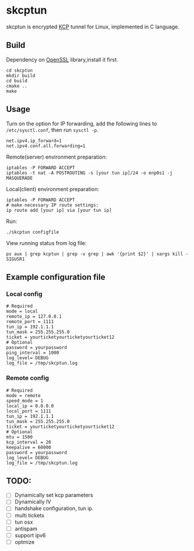 # skcptun
skcptun is encrypted [KCP](https://github.com/skywind3000/kcp) tunnel for Linux, implemented in C language.

## Build
Dependency on [OpenSSL](https://github.com/openssl/openssl/blob/master/INSTALL.md#installing-openssl) library,install it first.

```
cd skcptun
mkdir build
cd build
cmake ..
make
```

## Usage
Turn on the option for IP forwarding, add the following lines to `/etc/sysctl.conf`, then run `sysctl -p`.
```
net.ipv4.ip_forward=1
net.ipv4.conf.all.forwarding=1
```
Remote(server) environment preparation:
```
iptables -P FORWARD ACCEPT
iptables -t nat -A POSTROUTING -s [your tun ip]/24 -o enp0s1 -j MASQUERADE

```
Local(client) environment preparation:
```
iptables -P FORWARD ACCEPT
# make necessary IP route settings:
ip route add [your ip] via [your tun ip]
```
Run:
```
./skcptun configfile
```
View running status from log file:
```
ps aux | grep kcptun | grep -v grep | awk '{print $2}' | xargs kill -SIGUSR1
```

## Example configuration file
### Local config
```
# Required
mode = local
remote_ip = 127.0.0.1
remote_port = 1111
tun_ip = 192.1.1.1
tun_mask = 255.255.255.0
ticket = yourticketyourticketyourticket12
# Optional
password = yourpassword
ping_interval = 1000
log_level= DEBUG
log_file = /tmp/skcptun.log

```
### Remote config
```
# Required
mode = remote
speed_mode = 1 
local_ip = 0.0.0.0
local_port = 1111
tun_ip = 192.1.1.1
tun_mask = 255.255.255.0
ticket = yourticketyourticketyourticket12
# Optional
mtu = 1500
kcp_interval = 20
keepalive = 60000
password = yourpassword
log_level= DEBUG
log_file = /tmp/skcptun.log

```


## TODO:
- [ ] Dynamically set kcp parameters
- [ ] Dynamically IV
- [ ] handshake configuration, tun ip.
- [ ] multi tickets
- [ ] tun osx
- [ ] antispam
- [ ] support ipv6
- [ ] optmize